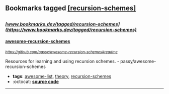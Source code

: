 ## Bookmarks tagged [[recursion-schemes]](https://www.bookmarks.dev?q=[recursion-schemes])

_<sup><sup>[www.bookmarks.dev/tagged/recursion-schemes](https://www.bookmarks.dev/tagged/recursion-schemes)</sup></sup>_
---
#### [awesome-recursion-schemes](https://github.com/passy/awesome-recursion-schemes#readme)
_<sup>https://github.com/passy/awesome-recursion-schemes#readme</sup>_

Resources for learning and using recursion schemes. - passy/awesome-recursion-schemes
* **tags**: [awesome-list](../tagged/awesome-list.md), [theory](../tagged/theory.md), [recursion-schemes](../tagged/recursion-schemes.md)
* :octocat: **[source code](https://github.com/passy/awesome-recursion-schemes#readme)**
---
